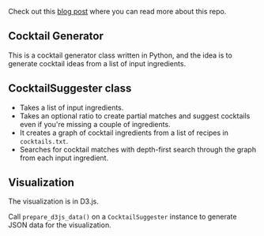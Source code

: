 Check out this [blog post](https://lvngd.com/blog/building-cocktail-recommender-python/) where you can read more about this repo.

## Cocktail Generator

This is a cocktail generator class written in Python, and the idea is to generate cocktail ideas from a list of input ingredients.

## CocktailSuggester class

*   Takes a list of input ingredients.
*   Takes an optional ratio to create partial matches and suggest cocktails even if you're missing a couple of ingredients.
*   It creates a graph of cocktail ingredients from a list of recipes in `cocktails.txt`.
*   Searches for cocktail matches with depth-first search through the graph from each input ingredient.

## Visualization

The visualization is in D3.js.

Call `prepare_d3js_data()` on a `CocktailSuggester` instance to generate JSON data for the visualization.
